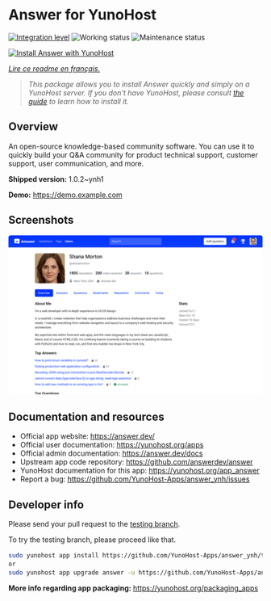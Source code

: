 <!--
N.B.: This README was automatically generated by https://github.com/YunoHost/apps/tree/master/tools/README-generator
It shall NOT be edited by hand.
-->

# Answer for YunoHost

[![Integration level](https://dash.yunohost.org/integration/answer.svg)](https://dash.yunohost.org/appci/app/answer) ![Working status](https://ci-apps.yunohost.org/ci/badges/answer.status.svg) ![Maintenance status](https://ci-apps.yunohost.org/ci/badges/answer.maintain.svg)

[![Install Answer with YunoHost](https://install-app.yunohost.org/install-with-yunohost.svg)](https://install-app.yunohost.org/?app=answer)

*[Lire ce readme en français.](./README_fr.md)*

> *This package allows you to install Answer quickly and simply on a YunoHost server.
If you don't have YunoHost, please consult [the guide](https://yunohost.org/#/install) to learn how to install it.*

## Overview

An open-source knowledge-based community software. You can use it to quickly build your Q&A community for product technical support, customer support, user communication, and more.


**Shipped version:** 1.0.2~ynh1

**Demo:** https://demo.example.com

## Screenshots

![Screenshot of Answer](./doc/screenshots/screenshot.png)

## Documentation and resources

* Official app website: <https://answer.dev/>
* Official user documentation: <https://yunohost.org/apps>
* Official admin documentation: <https://answer.dev/docs>
* Upstream app code repository: <https://github.com/answerdev/answer>
* YunoHost documentation for this app: <https://yunohost.org/app_answer>
* Report a bug: <https://github.com/YunoHost-Apps/answer_ynh/issues>

## Developer info

Please send your pull request to the [testing branch](https://github.com/YunoHost-Apps/answer_ynh/tree/testing).

To try the testing branch, please proceed like that.

``` bash
sudo yunohost app install https://github.com/YunoHost-Apps/answer_ynh/tree/testing --debug
or
sudo yunohost app upgrade answer -u https://github.com/YunoHost-Apps/answer_ynh/tree/testing --debug
```

**More info regarding app packaging:** <https://yunohost.org/packaging_apps>
